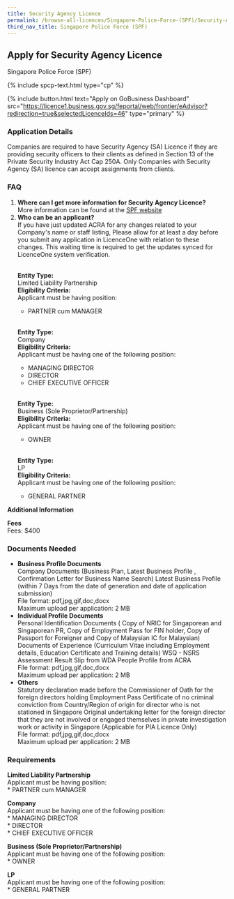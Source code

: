```yaml
---
title: Security Agency Licence
permalink: /browse-all-licences/Singapore-Police-Force-(SPF)/Security-Agency-Licence
third_nav_title: Singapore Police Force (SPF)
---
```


## Apply for Security Agency Licence

Singapore Police Force (SPF)

{% include spcp-text.html type="cp" %}

{% include button.html text="Apply on GoBusiness Dashboard" src="https://licence1.business.gov.sg/feportal/web/frontier/eAdvisor?redirection=true&selectedLicenceIds=46" type="primary" %}

### Application Details

<p>Companies are required to have Security Agency (SA) Licence if they are providing security officers to their clients as defined in Section 13 of the Private Security Industry Act Cap 250A. Only Companies with Security Agency (SA) licence can accept assignments from clients.</p>

<h3>FAQ</h3>

<ol>
  <li>
    <strong>Where can I get more information for Security Agency Licence?</strong><br>        
More information can be found at the 
<a href="http://www.police.gov.sg/e-services/apply/licenses-and-permits" target="_blank" rel="noopener">SPF website</a>
  </li>
  <li>
    <strong>Who can be an applicant?</strong><br>
If you have just updated ACRA for any changes related to your Company's name or staff listing, Please allow for at least a day before you submit any application in LicenceOne with relation to these changes. This waiting time is required to get the updates synced for LicenceOne system verification.<br><br>

<strong>Entity Type:</strong> <br>
Limited Liability Partnership<br>
<strong>Eligibility Criteria:</strong><br>
Applicant must be having position:<br> 
* PARTNER cum MANAGER<br>        
<br>

<strong>Entity Type:</strong> <br>
Company<br>
<strong>Eligibility Criteria:</strong><br>
Applicant must be having one of the following position:<br>
* MANAGING DIRECTOR<br>
* DIRECTOR<br>
* CHIEF EXECUTIVE OFFICER<br>
<br>        

<strong>Entity Type:</strong> <br>
Business (Sole Proprietor/Partnership)<br>
<strong>Eligibility Criteria:</strong><br>
Applicant must be having one of the following position:<br>
* OWNER<br>
<br>

<strong>Entity Type:</strong> <br>
LP<br>
<strong>Eligibility Criteria:</strong><br>
Applicant must be having one of the following position:<br>
* GENERAL PARTNER<br>
  </li>

</ol>


**Additional Information**

<p><strong>Fees</strong><br>
Fees: $400</p>

### Documents Needed

<ul>
<li><strong>Business Profile Documents</strong><br />Company Documents (Business Plan, Latest Business Profile , Confirmation Letter for Business Name Search) Latest Business Profile (within 7 Days from the date of generation and date of application submission)
<br>
File format: pdf,jpg,gif,doc,docx<br>
Maximum upload per application: 2 MB
</li>
<li><strong>Individual Profile Documents</strong><br />Personal Identification Documents ( Copy of NRIC for Singaporean and Singaporean PR, Copy of Employment Pass for FIN holder, Copy of Passport for Foreigner and Copy of Malaysian IC for Malaysian) Documents of Experience (Curriculum Vitae including Employment details, Education Certificate and Training details) WSQ - NSRS Assessment Result Slip from WDA People Profile from ACRA
<br>
File format: pdf,jpg,gif,doc,docx<br>
Maximum upload per application: 2 MB
</li>
<li><strong>Others</strong><br />Statutory declaration made before the Commissioner of Oath for the foreign directors holding Employment Pass Certificate of no criminal conviction from Country/Region of origin for director who is not stationed in Singapore Original undertaking letter for the foreign director that they are not involved or engaged themselves in private investigation work or activity in Singapore (Applicable for PIA Licence Only)
<br>
File format: pdf,jpg,gif,doc,docx<br>
Maximum upload per application: 2 MB
</li>
</ul>

### Requirements

<p><strong>Limited Liability Partnership</strong><br />Applicant must be having position:<br />* PARTNER cum MANAGER</p>
<p><strong>Company</strong><br />Applicant must be having one of the following position:<br />* MANAGING DIRECTOR<br />* DIRECTOR<br />* CHIEF EXECUTIVE OFFICER</p>
<p><strong>Business (Sole Proprietor/Partnership)</strong><br />Applicant must be having one of the following position:<br />* OWNER</p>
<p><strong>LP</strong><br />Applicant must be having one of the following position:<br />* GENERAL PARTNER</p>


